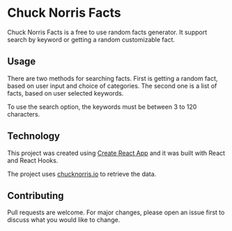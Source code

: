# Chuck Norris Facts

Chuck Norris Facts is a free to use random facts generator. 
It support search by keyword or getting a random customizable fact. 

## Usage
There are two methods for searching facts.
First is getting a random fact, based on user input and choice of categories.
The second one is a list of facts, based on user selected keywords.

To use the search option, the keywords must be between 3 to 120 characters.

## Technology
This project was created using [Create React App](https://github.com/facebook/create-react-app) and it was built with React and React Hooks.

The project uses [chucknorris.io](https://github.com/chucknorris-io/chuck-api) to retrieve the data.
## Contributing
Pull requests are welcome. For major changes, please open an issue first to discuss what you would like to change.

